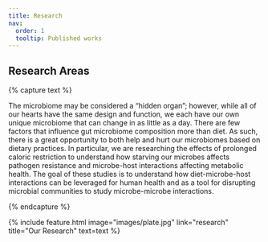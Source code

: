 ```yaml
---
title: Research
nav:
  order: 1
  tooltip: Published works
---
```


## Research Areas

<!-------------------------------------->
{% capture text %}

The microbiome may be considered a “hidden organ”; however, while all of our hearts have the same design and function, we each have our own unique microbiome that can change in as little as a day. There are few factors that influence gut microbiome composition more than diet. As such, there is a great opportunity to both help and hurt our microbiomes based on dietary practices. In particular, we are researching the effects of prolonged caloric restriction to understand how starving our microbes affects pathogen resistance and microbe-host interactions affecting metabolic health. The goal of these studies is to understand how diet-microbe-host interactions can be leveraged for human health and as a tool for disrupting microbial communities to study microbe-microbe interactions.

{% endcapture %}


{%
  include feature.html
  image="images/plate.jpg"
  link="research"
  title="Our Research"
  text=text
%}
